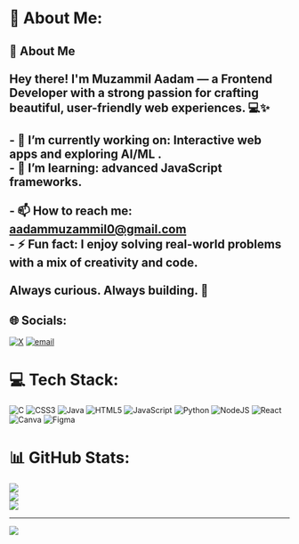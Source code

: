 # 💫 About Me:
## 👋 About Me<br><br>Hey there! I'm Muzammil Aadam — a Frontend Developer with a strong passion for crafting beautiful, user-friendly web experiences. 💻✨<br><br>- 🔭 I’m currently working on: Interactive web apps and exploring AI/ML .<br>- 🌱 I’m learning:  advanced JavaScript frameworks.<br><br>- 📫 How to reach me: [aadammuzammil0@gmail.com](mailto:muzammilaadam@example.com)<br>- ⚡ Fun fact: I enjoy solving real-world problems with a mix of creativity and code.<br><br>Always curious. Always building. 🚀


## 🌐 Socials:
[![X](https://img.shields.io/badge/X-black.svg?logo=X&logoColor=white)](https://x.com/https://x.com/MuzammilAdam3) [![email](https://img.shields.io/badge/Email-D14836?logo=gmail&logoColor=white)](mailto:aadammuzammil0@gmail.com) 

# 💻 Tech Stack:
![C](https://img.shields.io/badge/c-%2300599C.svg?style=for-the-badge&logo=c&logoColor=white) ![CSS3](https://img.shields.io/badge/css3-%231572B6.svg?style=for-the-badge&logo=css3&logoColor=white) ![Java](https://img.shields.io/badge/java-%23ED8B00.svg?style=for-the-badge&logo=openjdk&logoColor=white) ![HTML5](https://img.shields.io/badge/html5-%23E34F26.svg?style=for-the-badge&logo=html5&logoColor=white) ![JavaScript](https://img.shields.io/badge/javascript-%23323330.svg?style=for-the-badge&logo=javascript&logoColor=%23F7DF1E) ![Python](https://img.shields.io/badge/python-3670A0?style=for-the-badge&logo=python&logoColor=ffdd54) ![NodeJS](https://img.shields.io/badge/node.js-6DA55F?style=for-the-badge&logo=node.js&logoColor=white) ![React](https://img.shields.io/badge/react-%2320232a.svg?style=for-the-badge&logo=react&logoColor=%2361DAFB) ![Canva](https://img.shields.io/badge/Canva-%2300C4CC.svg?style=for-the-badge&logo=Canva&logoColor=white) ![Figma](https://img.shields.io/badge/figma-%23F24E1E.svg?style=for-the-badge&logo=figma&logoColor=white)
# 📊 GitHub Stats:
![](https://github-readme-stats.vercel.app/api?username=MuzammilAadam&theme=dark&hide_border=false&include_all_commits=false&count_private=false)<br/>
![](https://nirzak-streak-stats.vercel.app/?user=MuzammilAadam&theme=dark&hide_border=false)<br/>
![](https://github-readme-stats.vercel.app/api/top-langs/?username=MuzammilAadam&theme=dark&hide_border=false&include_all_commits=false&count_private=false&layout=compact)

---
[![](https://visitcount.itsvg.in/api?id=MuzammilAadam&icon=0&color=0)](https://visitcount.itsvg.in)

<!-- Proudly created with GPRM ( https://gprm.itsvg.in ) -->
